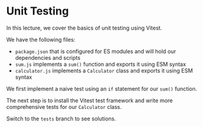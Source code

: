 # Unit Testing

In this lecture, we cover the basics of unit testing using Vitest.

We have the following files:

- `package.json` that is configured for ES modules and will hold our dependencies and scripts
- `sum.js` implements a `sum()` function and exports it using ESM syntax
- `calculator.js` implements a `Calculator` class and exports it using ESM syntax

We first implement a naive test using an `if` statement for our `sum()` function.

The next step is to install the Vitest test framework and write more comprehensive tests for our `Calculator` class.

Switch to the `tests` branch to see solutions.
